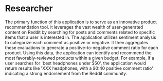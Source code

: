 # Researcher
The primary function of this application is to serve as an innovative product recommendation tool. It leverages the vast wealth of user-generated content on Reddit by searching for posts and comments related to specific items that a user is interested in. The application utilizes sentiment analysis to categorize each comment as positive or negative. It then aggregates these evaluations to generate a positive-to-negative comment ratio for each product. Using this data, the application can identify and recommend the most favorably-reviewed products within a given budget. For example, if a user searches for 'best headphones under $50', the application would return results like 'XXX headphones, with a 90:40 positive comment ratio' indicating a strong endorsement from the Reddit community.